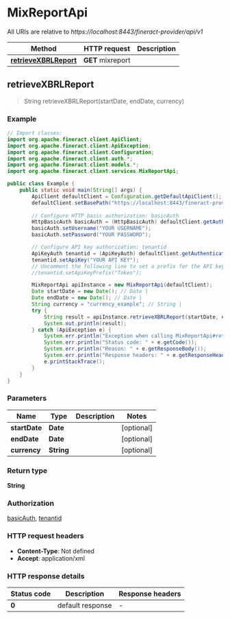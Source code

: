 # MixReportApi

All URIs are relative to *https://localhost:8443/fineract-provider/api/v1*

Method | HTTP request | Description
------------- | ------------- | -------------
[**retrieveXBRLReport**](MixReportApi.md#retrieveXBRLReport) | **GET** mixreport | 



## retrieveXBRLReport

> String retrieveXBRLReport(startDate, endDate, currency)



### Example

```java
// Import classes:
import org.apache.fineract.client.ApiClient;
import org.apache.fineract.client.ApiException;
import org.apache.fineract.client.Configuration;
import org.apache.fineract.client.auth.*;
import org.apache.fineract.client.models.*;
import org.apache.fineract.client.services.MixReportApi;

public class Example {
    public static void main(String[] args) {
        ApiClient defaultClient = Configuration.getDefaultApiClient();
        defaultClient.setBasePath("https://localhost:8443/fineract-provider/api/v1");
        
        // Configure HTTP basic authorization: basicAuth
        HttpBasicAuth basicAuth = (HttpBasicAuth) defaultClient.getAuthentication("basicAuth");
        basicAuth.setUsername("YOUR USERNAME");
        basicAuth.setPassword("YOUR PASSWORD");

        // Configure API key authorization: tenantid
        ApiKeyAuth tenantid = (ApiKeyAuth) defaultClient.getAuthentication("tenantid");
        tenantid.setApiKey("YOUR API KEY");
        // Uncomment the following line to set a prefix for the API key, e.g. "Token" (defaults to null)
        //tenantid.setApiKeyPrefix("Token");

        MixReportApi apiInstance = new MixReportApi(defaultClient);
        Date startDate = new Date(); // Date | 
        Date endDate = new Date(); // Date | 
        String currency = "currency_example"; // String | 
        try {
            String result = apiInstance.retrieveXBRLReport(startDate, endDate, currency);
            System.out.println(result);
        } catch (ApiException e) {
            System.err.println("Exception when calling MixReportApi#retrieveXBRLReport");
            System.err.println("Status code: " + e.getCode());
            System.err.println("Reason: " + e.getResponseBody());
            System.err.println("Response headers: " + e.getResponseHeaders());
            e.printStackTrace();
        }
    }
}
```

### Parameters


Name | Type | Description  | Notes
------------- | ------------- | ------------- | -------------
 **startDate** | **Date**|  | [optional]
 **endDate** | **Date**|  | [optional]
 **currency** | **String**|  | [optional]

### Return type

**String**

### Authorization

[basicAuth](../README.md#basicAuth), [tenantid](../README.md#tenantid)

### HTTP request headers

- **Content-Type**: Not defined
- **Accept**: application/xml

### HTTP response details
| Status code | Description | Response headers |
|-------------|-------------|------------------|
| **0** | default response |  -  |

